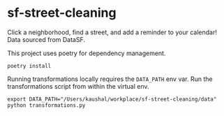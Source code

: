 # sf-street-cleaning
Click a neighborhood, find a street, and add a reminder to your calendar! Data sourced from DataSF.

This project uses poetry for dependency management.

```
poetry install
```

Running transformations locally requires the `DATA_PATH` env var. Run the transformations script from within the virtual env.
```commandline
export DATA_PATH="/Users/kaushal/workplace/sf-street-cleaning/data"
python transformations.py
```